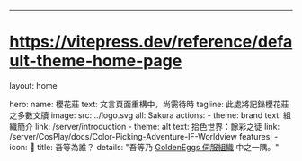 ---
# https://vitepress.dev/reference/default-theme-home-page
layout: home

hero:
  name: 櫻花莊
  text: 文言頁面重構中，尚需待時
  tagline: 此處將記錄櫻花莊之多數文牘
  image:
    src: ../logo.svg
    all: Sakura
  actions:
    - theme: brand
      text: 組織簡介
      link: /server/introduction
    - theme: alt
      text: 拾色世界：餘彩之徒
      link: /server/CosPlay/docs/Color-Picking-Adventure-IF-Worldview
features:
    - icon: 🤔
      title: 吾等為誰？
      details: "吾等乃 <a href='https://eggs.gold/mc' target='_blank' rel='noopener noreferrer'>GoldenEggs 伺服組織</a> 中之一隅。"
